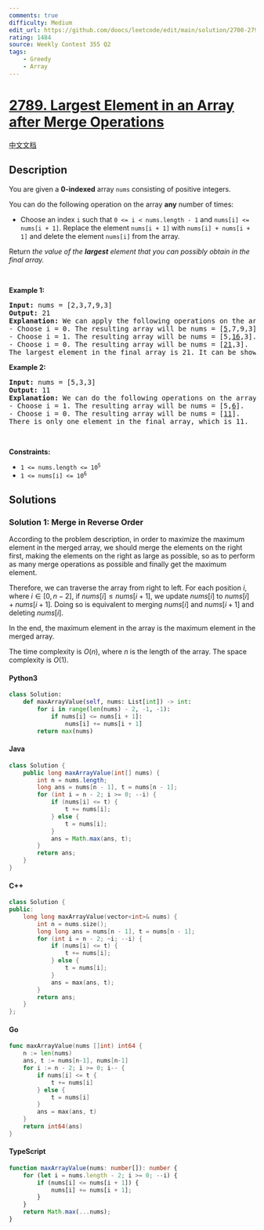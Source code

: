 ```yaml
---
comments: true
difficulty: Medium
edit_url: https://github.com/doocs/leetcode/edit/main/solution/2700-2799/2789.Largest%20Element%20in%20an%20Array%20after%20Merge%20Operations/README_EN.md
rating: 1484
source: Weekly Contest 355 Q2
tags:
    - Greedy
    - Array
---
```


<!-- problem:start -->

# [2789. Largest Element in an Array after Merge Operations](https://leetcode.com/problems/largest-element-in-an-array-after-merge-operations)

[中文文档](/solution/2700-2799/2789.Largest%20Element%20in%20an%20Array%20after%20Merge%20Operations/README.md)

## Description

<!-- description:start -->

<p>You are given a <strong>0-indexed</strong> array <code>nums</code> consisting of positive integers.</p>

<p>You can do the following operation on the array <strong>any</strong> number of times:</p>

<ul>
	<li>Choose an index&nbsp;<code>i</code> such that <code>0 &lt;= i &lt; nums.length - 1</code> and <code>nums[i] &lt;= nums[i + 1]</code>. Replace the element <code>nums[i + 1]</code> with <code>nums[i] + nums[i + 1]</code> and delete the element <code>nums[i]</code> from the array.</li>
</ul>

<p>Return <em>the value of the <b>largest</b> element that you can possibly obtain in the final array.</em></p>

<p>&nbsp;</p>
<p><strong class="example">Example 1:</strong></p>

<pre>
<strong>Input:</strong> nums = [2,3,7,9,3]
<strong>Output:</strong> 21
<strong>Explanation:</strong> We can apply the following operations on the array:
- Choose i = 0. The resulting array will be nums = [<u>5</u>,7,9,3].
- Choose i = 1. The resulting array will be nums = [5,<u>16</u>,3].
- Choose i = 0. The resulting array will be nums = [<u>21</u>,3].
The largest element in the final array is 21. It can be shown that we cannot obtain a larger element.
</pre>

<p><strong class="example">Example 2:</strong></p>

<pre>
<strong>Input:</strong> nums = [5,3,3]
<strong>Output:</strong> 11
<strong>Explanation:</strong> We can do the following operations on the array:
- Choose i = 1. The resulting array will be nums = [5,<u>6</u>].
- Choose i = 0. The resulting array will be nums = [<u>11</u>].
There is only one element in the final array, which is 11.
</pre>

<p>&nbsp;</p>
<p><strong>Constraints:</strong></p>

<ul>
	<li><code>1 &lt;= nums.length &lt;= 10<sup>5</sup></code></li>
	<li><code>1 &lt;= nums[i] &lt;= 10<sup>6</sup></code></li>
</ul>

<!-- description:end -->

## Solutions

<!-- solution:start -->

### Solution 1: Merge in Reverse Order

According to the problem description, in order to maximize the maximum element in the merged array, we should merge the elements on the right first, making the elements on the right as large as possible, so as to perform as many merge operations as possible and finally get the maximum element.

Therefore, we can traverse the array from right to left. For each position $i$, where $i \in [0, n - 2]$, if $nums[i] \leq nums[i + 1]$, we update $nums[i]$ to $nums[i] + nums[i + 1]$. Doing so is equivalent to merging $nums[i]$ and $nums[i + 1]$ and deleting $nums[i]$.

In the end, the maximum element in the array is the maximum element in the merged array.

The time complexity is $O(n)$, where $n$ is the length of the array. The space complexity is $O(1)$.

<!-- tabs:start -->

#### Python3

```python
class Solution:
    def maxArrayValue(self, nums: List[int]) -> int:
        for i in range(len(nums) - 2, -1, -1):
            if nums[i] <= nums[i + 1]:
                nums[i] += nums[i + 1]
        return max(nums)
```

#### Java

```java
class Solution {
    public long maxArrayValue(int[] nums) {
        int n = nums.length;
        long ans = nums[n - 1], t = nums[n - 1];
        for (int i = n - 2; i >= 0; --i) {
            if (nums[i] <= t) {
                t += nums[i];
            } else {
                t = nums[i];
            }
            ans = Math.max(ans, t);
        }
        return ans;
    }
}
```

#### C++

```cpp
class Solution {
public:
    long long maxArrayValue(vector<int>& nums) {
        int n = nums.size();
        long long ans = nums[n - 1], t = nums[n - 1];
        for (int i = n - 2; ~i; --i) {
            if (nums[i] <= t) {
                t += nums[i];
            } else {
                t = nums[i];
            }
            ans = max(ans, t);
        }
        return ans;
    }
};
```

#### Go

```go
func maxArrayValue(nums []int) int64 {
	n := len(nums)
	ans, t := nums[n-1], nums[n-1]
	for i := n - 2; i >= 0; i-- {
		if nums[i] <= t {
			t += nums[i]
		} else {
			t = nums[i]
		}
		ans = max(ans, t)
	}
	return int64(ans)
}
```

#### TypeScript

```ts
function maxArrayValue(nums: number[]): number {
    for (let i = nums.length - 2; i >= 0; --i) {
        if (nums[i] <= nums[i + 1]) {
            nums[i] += nums[i + 1];
        }
    }
    return Math.max(...nums);
}
```

<!-- tabs:end -->

<!-- solution:end -->

<!-- problem:end -->
